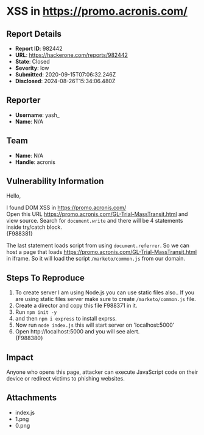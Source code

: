 # XSS in https://promo.acronis.com/

## Report Details
- **Report ID**: 982442
- **URL**: https://hackerone.com/reports/982442
- **State**: Closed
- **Severity**: low
- **Submitted**: 2020-09-15T07:06:32.246Z
- **Disclosed**: 2024-08-26T15:34:06.480Z

## Reporter
- **Username**: yash_
- **Name**: N/A

## Team
- **Name**: N/A
- **Handle**: acronis

## Vulnerability Information
Hello, 

I found DOM XSS in https://promo.acronis.com/  
Open this URL https://promo.acronis.com/GL-Trial-MassTransit.html and view source.
Search for `document.write` and there will be 4 statements inside try/catch block.  
{F988381}

The last statement loads script from using `document.referrer`. So we can host a page that loads https://promo.acronis.com/GL-Trial-MassTransit.html in iframe. So it will load the script `/marketo/common.js` from our domain.

## Steps To Reproduce
  1. To create server I am using Node.js you can use static files also..  If you are using static files server make sure to create `/marketo/common.js` file.
  1. Create a director and copy this file F988371 in it.
  1. Run `npm init -y`
  1. and then `npm i express` to install exprss.
  1. Now run `node index.js` this will start server on 'localhost:5000'
  1. Open http://localhost:5000 and you will see alert.  
   {F988380}

## Impact

Anyone who opens this page, attacker can execute JavaScript code on their device or redirect victims to phishing websites.

## Attachments
- index.js
- 1.png
- 0.png
